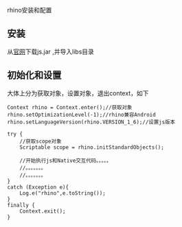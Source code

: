 rhino安装和配置


##  安装

从[官网](http://www.mozilla.org/rhino/)下载js.jar ,并导入libs目录

## 初始化和设置

大体上分为获取对象，设置对象，退出context，如下

````
Context rhino = Context.enter();//获取对象
rhino.setOptimizationLevel(-1);//rhino兼容Android
rhino.setLanguageVersion(rhino.VERSION_1_6);//设置js版本

try {
	//获取scope对象
    Scriptable scope = rhino.initStandardObjects();
	
	//开始执行js和Native交互代码。。。。。    
	//。。。。。。。
	//。。。。。。。
}
catch (Exception e){
    Log.e("rhino",e.toString());
}
finally {
    Context.exit();
}

````